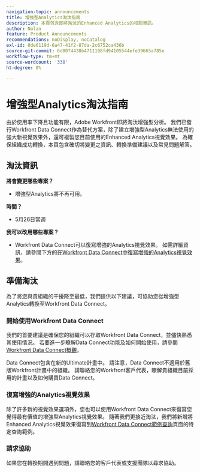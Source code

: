 ```yaml
---
navigation-topic: announcements
title: 增強型Analytics淘汰指南
description: 本頁包含即將淘汰的Enhanced Analytics的相關資訊。
author: Nolan
feature: Product Announcements
recommendations: noDisplay, noCatalog
exl-id: 0de6119d-6a47-41f2-87da-2c6752ca436b
source-git-commit: 6d0074438b4711198fd94105544efe39665a785e
workflow-type: tm+mt
source-wordcount: '338'
ht-degree: 0%

---
```


# 增強型Analytics淘汰指南

由於使用率下降且功能有限，Adobe Workfront即將淘汰增強型分析。 我們已發行Workfront Data Connect作為替代方案，除了建立增強型Analytics無法使用的強大新視覺效果外，還可複製您目前使用的Enhanced Analytics視覺效果。 為確保組織成功轉換，本頁包含確切將變更之資訊、轉換準備建議以及常見問題解答。

## 淘汰資訊

**將會變更哪些專案？**

* 增強型Analytics將不再可用。

**時間？**

* 5月26日當週

**我可以改用哪些專案？**

* Workfront Data Connect可以復寫增強的Analytics視覺效果。 如需詳細資訊，請參閱下方的[在Workfront Data Connect中復寫增強的Analytics視覺效果](#replicate-enhanced-analytics-visualizations-in-workfront-data-connect)。

## 準備淘汰

為了將您與貴組織的干擾降至最低，我們提供以下建議，可協助您從增強型Analytics轉換至Workfront Data Connect。

### 開始使用Workfront Data Connect

我們的首要建議是確保您的組織可以存取Workfront Data Connect，並儘快熟悉其使用情況。 若要進一步瞭解Data Connect功能及如何開始使用，請參閱[Workfront Data Connect概觀](/help/quicksilver/reports-and-dashboards/data-lake/data-lake-overview.md)。

Data Connect包含在新的Ultimate計畫<!--, and can be purchased as an add-on to the new Select and Prime plans-->中。 請注意，Data Connect不適用於舊版Workfront計畫中的組織。 請聯絡您的Workfront客戶代表，瞭解貴組織目前採用的計畫以及如何購買Data Connect。

### 復寫增強的Analytics視覺效果

除了許多新的視覺效果選項外，您也可以使用Workfront Data Connect來復寫您覺得最有價值的增強型Analytics視覺效果。 隨著我們更接近淘汰，我們將新增將Enhanced Analytics視覺效果復寫到[Workfront Data Connect範例查詢](/help/quicksilver/reports-and-dashboards/data-lake/basic-query-examples.md)頁面的特定查詢範例。

<!--Use the queries in the articles below to create data visualizations similar to those in Enhanced Analytics:


* [KPI queries](/help/quicksilver/reports-and-dashboards/data-lake/enhanced-analytics-queries/kpi-queries.md)

Coming soon:

* Flight plan queries
* Project activities queries
* Project treemap queries
* People queries


* [Flight plan queries](/help/quicksilver/reports-and-dashboards/data-lake/enhanced-analytics-queries/flight-plan-queries.md)
* [Project activities queries](/help/quicksilver/reports-and-dashboards/data-lake/enhanced-analytics-queries/project-activity-queries.md)
* [Project treemap queries](/help/quicksilver/reports-and-dashboards/data-lake/enhanced-analytics-queries/project-tree-map-queries.md) 
* [People queries](/help/quicksilver/reports-and-dashboards/data-lake/enhanced-analytics-queries/people-queries.md)
-->

### 請求協助

如果您在轉換期間遇到問題，請聯絡您的客戶代表或支援團隊以尋求協助。

<!--
## FAQ

+++ Will I be able to continue using Enhanced Analytics after the deprecation?

No, it will be completely removed from the application.
+++

+++ What do I do if my organization is on a legacy Workfront plan but I want to use Data Connect?

Contact your account representative about moving to one of the new Workfront plans.
+++
-->

